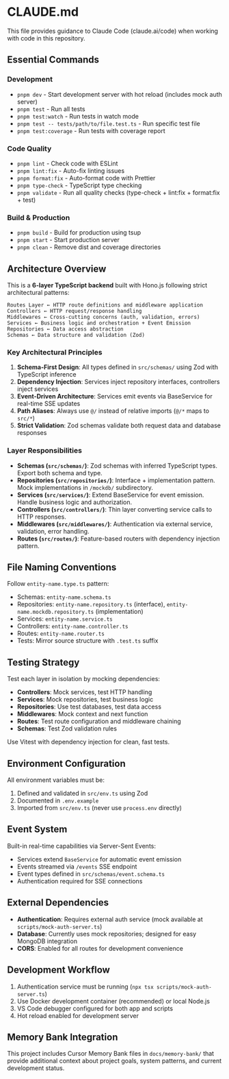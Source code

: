 # CLAUDE.md

This file provides guidance to Claude Code (claude.ai/code) when working with code in this repository.

## Essential Commands

### Development

- `pnpm dev` - Start development server with hot reload (includes mock auth server)
- `pnpm test` - Run all tests
- `pnpm test:watch` - Run tests in watch mode
- `pnpm test -- tests/path/to/file.test.ts` - Run specific test file
- `pnpm test:coverage` - Run tests with coverage report

### Code Quality

- `pnpm lint` - Check code with ESLint
- `pnpm lint:fix` - Auto-fix linting issues
- `pnpm format:fix` - Auto-format code with Prettier
- `pnpm type-check` - TypeScript type checking
- `pnpm validate` - Run all quality checks (type-check + lint:fix + format:fix + test)

### Build & Production

- `pnpm build` - Build for production using tsup
- `pnpm start` - Start production server
- `pnpm clean` - Remove dist and coverage directories

## Architecture Overview

This is a **6-layer TypeScript backend** built with Hono.js following strict architectural patterns:

```
Routes Layer ← HTTP route definitions and middleware application
Controllers ← HTTP request/response handling
Middlewares ← Cross-cutting concerns (auth, validation, errors)
Services ← Business logic and orchestration + Event Emission
Repositories ← Data access abstraction
Schemas ← Data structure and validation (Zod)
```

### Key Architectural Principles

1. **Schema-First Design**: All types defined in `src/schemas/` using Zod with TypeScript inference
2. **Dependency Injection**: Services inject repository interfaces, controllers inject services
3. **Event-Driven Architecture**: Services emit events via BaseService for real-time SSE updates
4. **Path Aliases**: Always use `@/` instead of relative imports (`@/*` maps to `src/*`)
5. **Strict Validation**: Zod schemas validate both request data and database responses

### Layer Responsibilities

- **Schemas (`src/schemas/`)**: Zod schemas with inferred TypeScript types. Export both schema and type.
- **Repositories (`src/repositories/`)**: Interface + implementation pattern. Mock implementations in `/mockdb/` subdirectory.
- **Services (`src/services/`)**: Extend BaseService for event emission. Handle business logic and authorization.
- **Controllers (`src/controllers/`)**: Thin layer converting service calls to HTTP responses.
- **Middlewares (`src/middlewares/`)**: Authentication via external service, validation, error handling.
- **Routes (`src/routes/`)**: Feature-based routers with dependency injection pattern.

## File Naming Conventions

Follow `entity-name.type.ts` pattern:

- Schemas: `entity-name.schema.ts`
- Repositories: `entity-name.repository.ts` (interface), `entity-name.mockdb.repository.ts` (implementation)
- Services: `entity-name.service.ts`
- Controllers: `entity-name.controller.ts`
- Routes: `entity-name.router.ts`
- Tests: Mirror source structure with `.test.ts` suffix

## Testing Strategy

Test each layer in isolation by mocking dependencies:

- **Controllers**: Mock services, test HTTP handling
- **Services**: Mock repositories, test business logic
- **Repositories**: Use test databases, test data access
- **Middlewares**: Mock context and next function
- **Routes**: Test route configuration and middleware chaining
- **Schemas**: Test Zod validation rules

Use Vitest with dependency injection for clean, fast tests.

## Environment Configuration

All environment variables must be:

1. Defined and validated in `src/env.ts` using Zod
2. Documented in `.env.example`
3. Imported from `src/env.ts` (never use `process.env` directly)

## Event System

Built-in real-time capabilities via Server-Sent Events:

- Services extend `BaseService` for automatic event emission
- Events streamed via `/events` SSE endpoint
- Event types defined in `src/schemas/event.schema.ts`
- Authentication required for SSE connections

## External Dependencies

- **Authentication**: Requires external auth service (mock available at `scripts/mock-auth-server.ts`)
- **Database**: Currently uses mock repositories; designed for easy MongoDB integration
- **CORS**: Enabled for all routes for development convenience

## Development Workflow

1. Authentication service must be running (`npx tsx scripts/mock-auth-server.ts`)
2. Use Docker development container (recommended) or local Node.js
3. VS Code debugger configured for both app and scripts
4. Hot reload enabled for development server

## Memory Bank Integration

This project includes Cursor Memory Bank files in `docs/memory-bank/` that provide additional context about project goals, system patterns, and current development status.
